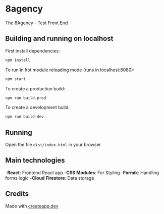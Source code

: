 # 8agency

The 8Agency - Test Front End

## Building and running on localhost

First install dependencies:

```sh
npm install
```

To run in hot module reloading mode (runs in localhost:8080):

```sh
npm start
```

To create a production build:

```sh
npm run build-prod
```

To create a development build:

```sh
npm run build-dev
```

## Running

Open the file `dist/index.html` in your browser

## Main technologies

-**React**: Frontend React app -**CSS Modules**: For Styling -**Formik**: Handling forms logic -**Cloud Firestore**: Data storage

## Credits

Made with [createapp.dev](https://createapp.dev/)
